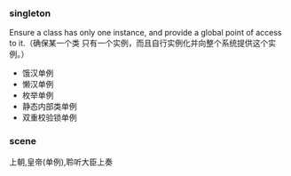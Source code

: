 ### singleton
Ensure a class has only one instance, and provide a global point of access to it.（确保某一个类
只有一个实例，而且自行实例化并向整个系统提供这个实例。）  
- 饿汉单例  
- 懒汉单例  
- 枚举单例
- 静态内部类单例
- 双重校验锁单例

### scene
上朝,皇帝(单例),聆听大臣上奏

